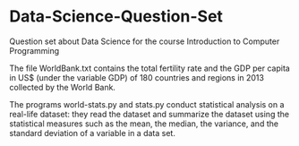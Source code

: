 # Data-Science-Question-Set
Question set about Data Science for the course Introduction to Computer Programming

The file WorldBank.txt contains the total fertility rate and the GDP per capita in US$ (under the variable GDP) 
of 180 countries and regions in 2013 collected by the World Bank. 

The programs world-stats.py and stats.py conduct statistical analysis on a real-life dataset: they read the dataset 
and summarize the dataset using the statistical measures such as the mean, the median, the variance, and the standard deviation of a variable in a data set.
